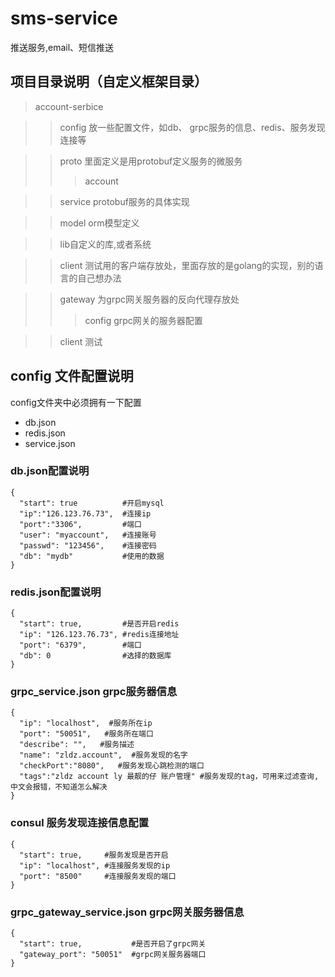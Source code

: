 # sms-service
推送服务,email、短信推送

## 项目目录说明（自定义框架目录）

> account-serbice

>>config 放一些配置文件，如db、 grpc服务的信息、redis、服务发现连接等

>>proto 里面定义是用protobuf定义服务的微服务
>>>account 

>>service  protobuf服务的具体实现

>>model orm模型定义

>>lib自定义的库,或者系统

>> client 测试用的客户端存放处，里面存放的是golang的实现，别的语言的自己想办法

>> gateway 为grpc网关服务器的反向代理存放处
>>>config grpc网关的服务器配置

>>client 测试



## config 文件配置说明

config文件夹中必须拥有一下配置
- db.json
- redis.json
- service.json


### db.json配置说明

```
{
  "start": true          #开启mysql
  "ip":"126.123.76.73",  #连接ip
  "port":"3306",         #端口
  "user": "myaccount",   #连接账号
  "passwd": "123456",    #连接密码
  "db": "mydb"           #使用的数据
}

```

### redis.json配置说明

```
{
  "start": true,         #是否开启redis
  "ip": "126.123.76.73", #redis连接地址
  "port": "6379",        #端口
  "db": 0                #选择的数据库
}
```


### grpc_service.json grpc服务器信息
```
{
  "ip": "localhost",  #服务所在ip
  "port": "50051",   #服务所在端口
  "describe": "",   #服务描述
  "name": "zldz.account",  #服务发现的名字
  "checkPort":"8080",   #服务发现心跳检测的端口
  "tags":"zldz account ly 最靓的仔 账户管理" #服务发现的tag，可用来过滤查询,中文会报错，不知道怎么解决
}
```


### consul 服务发现连接信息配置

```
{
  "start": true,     #服务发现是否开启
  "ip": "localhost", #连接服务发现的ip
  "port": "8500"     #连接服务发现的端口
}

```

### grpc_gateway_service.json grpc网关服务器信息
```
{
  "start": true,           #是否开启了grpc网关
  "gateway_port": "50051"  #grpc网关服务器端口
}
```